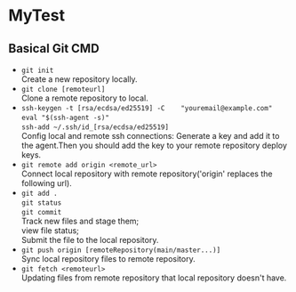 # MyTest

## Basical Git CMD

* `git init`  
  Create a new repository locally.
* `git clone [remoteurl]`  
Clone a remote repository to local.
* `ssh-keygen -t [rsa/ecdsa/ed25519] -C    "youremail@example.com"`  
  `eval "$(ssh-agent -s)"`  
  `ssh-add ~/.ssh/id_[rsa/ecdsa/ed25519]`  
Config local and remote ssh connections: Generate a key and add it to the agent.Then you should add the key to your remote repository deploy keys.
* `git remote add origin <remote_url>`  
Connect local repository with remote repository('origin' replaces the following url).
* `git add .`  
  `git status`  
  `git commit`  
Track new files and stage them;  
view file status;  
Submit the file to the local repository.  
* `git push origin [remoteRepository(main/master...)]`  
Sync local repository files to remote repository.  
* `git fetch <remoteurl>`  
Updating files from remote repository that local repository doesn't have.  
